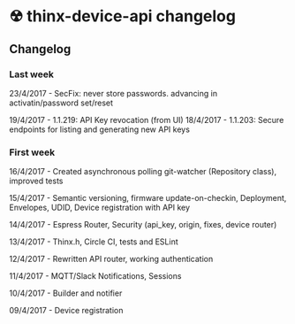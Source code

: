 # ☢ thinx-device-api changelog

## Changelog

### Last week

23/4/2017 - SecFix: never store passwords. advancing in activatin/password set/reset

19/4/2017 - 1.1.219: API Key revocation (from UI)
18/4/2017 - 1.1.203: Secure endpoints for listing and generating new API keys

### First week

16/4/2017 - Created asynchronous polling git-watcher (Repository class), improved tests

15/4/2017 - Semantic versioning, firmware update-on-checkin, Deployment, Envelopes, UDID,
Device registration with API key

14/4/2017 - Espress Router, Security (api_key, origin, fixes, device router)

13/4/2017 - Thinx.h, Circle CI, tests and ESLint

12/4/2017 - Rewritten API router, working authentication

11/4/2017 - MQTT/Slack Notifications, Sessions

10/4/2017 - Builder and notifier

09/4/2017 - Device registration

